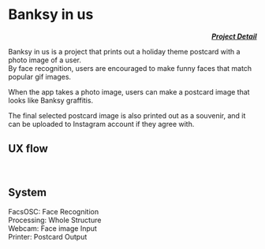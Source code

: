 # Banksy in us

<div style="text-align: right"><i><b><a href="https://youjin.io/Banksy-in-us" target="_blank">Project Detail</a></b></i><br></div>

Banksy in us is a project that prints out a holiday theme postcard with a photo image of a user.<br>
By face recognition, users are encouraged to make funny faces that match popular gif images.<br>

When the app takes a photo image, users can make a postcard image that looks like Banksy graffitis.<br>

The final selected postcard image is also printed out as a souvenir, and it can be uploaded to Instagram account if they agree with.<br>

<h2>UX flow<br></h2>
<br>
<h2>System<br></h2>
FacsOSC: Face Recognition<br>
Processing: Whole Structure<br>
Webcam: Face image Input<br>
Printer: Postcard Output<br>
